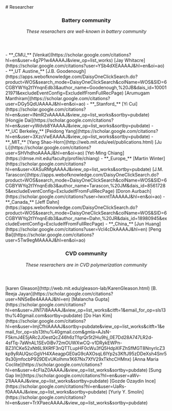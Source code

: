 <section class="thirteen columns" markdown="1">
# Researcher
<article markdown="1">
<header>
<h1>Battery community</h1>
<span><address>These reserachers are well-known in battery community</address></span>
</header>
- **_CMU_**  
[Venkat](https://scholar.google.com/citations?hl=en&user=4g7P1w4AAAAJ&view_op=list_works)  
[Jay Whitacre](https://scholar.google.com/citations?user=YSb4dXEAAAAJ&hl=en&oi=ao)  
- **_UT Austine_**  
[J.B. Goodenough](https://apps.webofknowledge.com/DaisyOneClickSearch.do?product=WOS&search_mode=DaisyOneClickSearch&colName=WOS&SID=6CGBYWYq2t1YnqnEdb3&author_name=Goodenough,%20JB&dais_id=1000121971&excludeEventConfig=ExcludeIfFromFullRecPage)   
[Arumugam Manthiram](https://scholar.google.com/citations?user=DGy5QdUAAAAJ&hl=en&oi=ao)  
- **_Stanford_**  
[Yi Cui](https://scholar.google.com/citations?hl=en&user=lNmR2vAAAAAJ&view_op=list_works&sortby=pubdate)  
[Hongjie Dai](https://scholar.google.com/citations?hl=en&user=yWdvb8YAAAAJ&view_op=list_works&sortby=pubdate)  
- **_UC Berkeley_**  
[Peidong Yang](https://scholar.google.com/citations?hl=en&user=3XzcVwEAAAAJ&view_op=list_works&sortby=pubdate)  
- **_MIT_**  
[Yang Shao-Horn](http://web.mit.edu/eel/publications.html)  
[Ju Li](https://scholar.google.com/citations?user=SHVhdhoAAAAJ&hl=en&oi=ao)  
[Yet-Ming Chiang](https://dmse.mit.edu/faculty/profile/chiang)  
- **_Europe_**  
[Martin Winter](https://scholar.google.com/citations?hl=en&user=XASuRMgAAAAJ&view_op=list_works&sortby=pubdate)  
[J.M. Tarascon](https://apps.webofknowledge.com/DaisyOneClickSearch.do?product=WOS&search_mode=DaisyOneClickSearch&colName=WOS&SID=6CGBYWYq2t1YnqnEdb3&author_name=Tarascon,%20JM&dais_id=85617285&excludeEventConfig=ExcludeIfFromFullRecPage)  
[Doron Aurbach](https://scholar.google.com/citations?user=IwxntTAAAAAJ&hl=en&oi=ao)    
- **_Canada_**  
[Jeff Dahn](https://apps.webofknowledge.com/DaisyOneClickSearch.do?product=WOS&search_mode=DaisyOneClickSearch&colName=WOS&SID=6CGBYWYq2t1YnqnEdb3&author_name=Dahn,%20JR&dais_id=18980945&excludeEventConfig=ExcludeIfFromFullRecPage)  
- **_China_**  
[Jun Huang](https://scholar.google.com/citations?user=VcI4cDkAAAAJ&hl=en)  
[Peng Bai](https://scholar.google.com/citations?user=5Tw9egMAAAAJ&hl=en&oi=ao)  

</article>

<article markdown="1">
<header>
<h1>CVD community</h1>
<span><address>These reserachers are in CVD polymerization community</address></span>
</header>
[karen Gleason](http://web.mit.edu/gleason-lab/KarenGleason.html)  
[B. Reeja Jayan](https://scholar.google.com/citations?user=NNSeBe4AAAAJ&hl=en)  
[Malancha Gupta](https://scholar.google.com/citations?hl=en&user=JlN17i8AAAAJ&view_op=list_works&citft=1&email_for_op=sls13thu%40gmail.com&sortby=pubdate)  
[Do Han Kim](https://scholar.google.com/citations?hl=en&user=ImjCfhIAAAAJ&sortby=pubdate&view_op=list_works&citft=1&email_for_op=sls13thu%40gmail.com&gmla=AJsN-F5kmJ4E5jARc2J0estQcZ46h6zTfqrQr5t2Hu9hj_0E7Dd28A747LR2d-4sfTq-7aWnAL1SEv0iBv72mOUWXwCQ-v1DRykEWPn-BZ31CKe52xNt6L9XRfF3nQTTLupHF0cWu3fQ5HdpXlFZhSfMGT8NnyrIcZ3kp9yRAUQscGgVH4XAeagpGE0aG9cAXOsqL6lYp2s3KftJ95zDDeXsh4Snr59s30jmfocbP929DEvUKolhmx1K67Nx7XfV29xTkhcCHMnx)  
[Anna Maria Coclite](https://scholar.google.com/citations?hl=en&user=4cFIaZ0AAAAJ&view_op=list_works&sortby=pubdate)  
[Sung Gap Im](https://scholar.google.com/citations?hl=en&user=aWv-21IAAAAJ&view_op=list_works&sortby=pubdate)  
[Gozde Ozaydin Ince](https://scholar.google.com/citations?hl=en&user=UaRs-f0AAAAJ&view_op=list_works&sortby=pubdate)  
[Yuriy Y. Smolin](https://scholar.google.com/citations?hl=en&user=TrXPaecAAAAJ&view_op=list_works&sortby=pubdate)

</article>


</section>